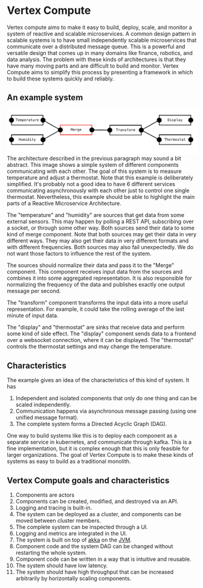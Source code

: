 # Vertex Compute

Vertex compute aims to make it easy to build, deploy, scale, and monitor a system of reactive and scalable microservices.
A common design pattern in scalable systems is to have small independently scalable microservices that communicate over a distributed message queue.
This is a powerful and versatile design that comes up in many domains like finance, robotics, and data analysis.
The problem with these kinds of architectures is that they have many moving parts and are difficult to build and monitor.
Vertex Compute aims to simplify this process by presenting a framework in which to build these systems quickly and reliably.

## An example system
![](images/climate-system.png)
The architecture described in the previous paragraph may sound a bit abstract.
This image shows a simple system of different components communicating with each other. 
The goal of this system is to measure temperature and adjust a thermostat. 
Note that this example is deliberately simplified. It's probably not a good idea to have 6 different services communicating asynchronously with each other just to control one single thermostat.
Nevertheless, this example should be able to highlight the main parts of a Reactive Microservice Architecture.

The "temperature" and "humidity" are sources that get data from some external sensors. This may happen by polling a REST API, subscribing over a socket, or through some other way.
Both sources send their data to some kind of merge component. Note that both sources may get their data in very different ways.
They may also get their data in very different formats and with different frequencies. Both sources may also fail unexpectedly.
We do not want those factors to influence the rest of the system. 

The sources should normalize their data and pass it to the "Merge" component. 
This component receives input data from the sources and combines it into some aggregated representation.
It is also responsible for normalizing the frequency of the data and publishes exactly one output message per second.

The "transform" component transforms the input data into a more useful representation.
For example, it could take the rolling average of the last minute of input data.

The "display" and "thermostat" are sinks that receive data and perform some kind of side effect.
The "display" component sends data to a frontend over a websocket connection, where it can be displayed.
The "thermostat" controls the thermostat settings and may change the temperature.

## Characteristics
The example gives an idea of the characteristics of this kind of system. It has
1. Independent and isolated components that only do one thing and can be scaled independently.
2. Communication happens via asynchronous message passing (using one unified message format).
3. The complete system forms a Directed Acyclic Graph (DAG).

One way to build systems like this is to deploy each component as a separate service in kubernetes, and communicate through kafka.
This is a fine implementation, but it is complex enough that this is only feasible for larger organizations.
The goal of Vertex Compute is to make these kinds of systems as easy to build as a traditional monolith.

## Vertex Compute goals and characteristics
1. Components are actors
2. Components can be created, modified, and destroyed via an API.
3. Logging and tracing is built-in.
4. The system can be deployed as a cluster, and components can be moved between cluster members.
5. The complete system can be inspected through a UI.
6. Logging and metrics are integrated in the UI.
7. The system is built on top of [akka](https://akka.io) on the [JVM](https://en.wikipedia.org/wiki/Java_virtual_machine).
8. Component code and the system DAG can be changed without restarting the whole system.
9. Component code can be written in a way that is intuitive and reusable.
10. The system should have low latency.
11. The system should have high throughput that can be increased arbitrarily by horizontally scaling components.

